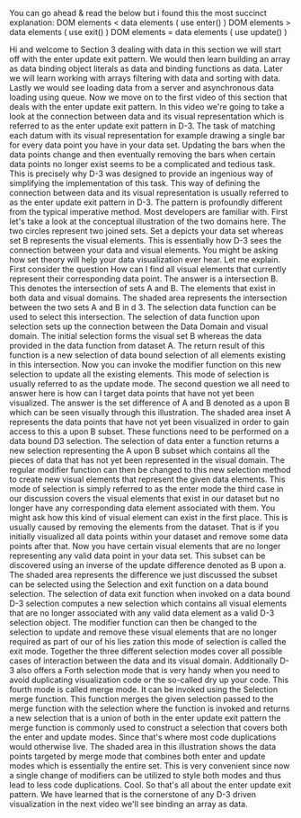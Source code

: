 You can go ahead & read the below but i found this the most succinct explanation:
    DOM elements < data elements ( use enter() )
    DOM elements > data elements ( use exit() )
    DOM elements = data elements ( use update() )


Hi and welcome to Section 3 dealing with data in this section we will start off with the enter update
exit pattern.
We would then learn building an array as data binding object literals as data and binding functions
as data.
Later we will learn working with arrays filtering with data and sorting with data.
Lastly we would see loading data from a server and asynchronous data loading using queue.
Now we move on to the first video of this section that deals with the enter update exit pattern.
In this video we're going to take a look at the connection between data and its visual representation
which is referred to as the enter update exit pattern in D-3.
The task of matching each datum with its visual representation for example drawing a single bar for
every data point you have in your data set.
Updating the bars when the data points change and then eventually removing the bars when certain data
points no longer exist seems to be a complicated and tedious task.
This is precisely why D-3 was designed to provide an ingenious way of simplifying the implementation
of this task.
This way of defining the connection between data and its visual representation is usually referred to
as the enter update exit pattern in D-3.
The pattern is profoundly different from the typical imperative method.
Most developers are familiar with.
First let's take a look at the conceptual illustration of the two domains here.
The two circles represent two joined sets.
Set a depicts your data set whereas set B represents the visual elements.
This is essentially how D-3 sees the connection between your data and visual elements.
You might be asking how set theory will help your data visualization ever hear.
Let me explain.
First consider the question How can I find all visual elements that currently represent their corresponding
data point.
The answer is a intersection B.
This denotes the intersection of sets A and B.
The elements that exist in both data and visual domains.
The shaded area represents the intersection between the two sets A and B in d 3.
The selection data function can be used to select this intersection.
The selection of data function upon selection sets up the connection between the Data Domain and visual
domain.
The initial selection forms the visual set B whereas the data provided in the data function from dataset
A.
The return result of this function is a new selection of data bound selection of all elements existing
in this intersection.
Now you can invoke the modifier function on this new selection to update all the existing elements.
This mode of selection is usually referred to as the update mode.
The second question we all need to answer here is how can I target data points that have not yet been
visualized.
The answer is the set difference of A and B denoted as a upon B which can be seen visually through this
illustration.
The shaded area inset A represents the data points that have not yet been visualized in order to gain
access to this a upon B subset.
These functions need to be performed on a data bound D3 selection.
The selection of data enter a function returns a new selection representing the A upon B subset which
contains all the pieces of data that has not yet been represented in the visual domain.
The regular modifier function can then be changed to this new selection method to create new visual
elements that represent the given data elements.
This mode of selection is simply referred to as the enter mode the third case in our discussion covers
the visual elements that exist in our dataset but no longer have any corresponding data element associated
with them.
You might ask how this kind of visual element can exist in the first place.
This is usually caused by removing the elements from the dataset.
That is if you initially visualized all data points within your dataset and remove some data points
after that.
Now you have certain visual elements that are no longer representing any valid data point in your data
set.
This subset can be discovered using an inverse of the update difference denoted as B upon a.
The shaded area represents the difference we just discussed the subset can be selected using the Selection
and exit function on a data bound selection.
The selection of data exit function when invoked on a data bound D-3 selection computes a new selection
which contains all visual elements that are no longer associated with any valid data element as a valid
D-3 selection object.
The modifier function can then be changed to the selection to update and remove these visual elements
that are no longer required as part of our of his lies zation this mode of selection is called the exit
mode.
Together the three different selection modes cover all possible cases of interaction between the data
and its visual domain.
Additionally D-3 also offers a Forth selection mode that is very handy when you need to avoid duplicating
visualization code or the so-called dry up your code.
This fourth mode is called merge mode.
It can be invoked using the Selection merge function.
This function merges the given selection passed to the merge function with the selection where the function
is invoked and returns a new selection that is a union of both in the enter update exit pattern the
merge function is commonly used to construct a selection that covers both the enter and update modes.
Since that's where most code duplications would otherwise live.
The shaded area in this illustration shows the data points targeted by merge mode that combines both
enter and update modes which is essentially the entire set.
This is very convenient since now a single change of modifiers can be utilized to style both modes and
thus lead to less code duplications.
Cool.
So that's all about the enter update exit pattern.
We have learned that is the cornerstone of any D-3 driven visualization in the next video we'll see
binding an array as data.
